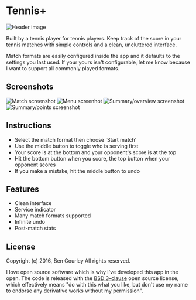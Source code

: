 # Tennis+

![Header image](https://raw.githubusercontent.com/bengourley/pebble-tennis/master/graphics/header-image.png)

Built by a tennis player for tennis players. Keep track of the score in your tennis matches with simple controls and a clean, uncluttered interface.

Match formats are easily configured inside the app and it defaults to the settings you last used. If your yours isn't configurable, let me know because I want to support all commonly played formats.

## Screenshots

![Match screenshot](https://raw.githubusercontent.com/pawa-/pebble-tennis-plus/master/graphics/screenshot-match.png) ![Menu screenhot](https://raw.githubusercontent.com/pawa-/pebble-tennis-plus/master/graphics/screenshot-menu.png) ![Summary/overview screenshot](https://raw.githubusercontent.com/pawa-/pebble-tennis-plus/master/graphics/screenshot-summary.png) ![Summary/points screenshot](https://raw.githubusercontent.com/pawa-/pebble-tennis-plus/master/graphics/screenshot-points.png)

## Instructions

- Select the match format then choose 'Start match'
- Use the middle button to toggle who is serving first
- Your score is at the bottom and your opponent's score is at the top
- Hit the bottom button when you score, the top button when your opponent scores
- If you make a mistake, hit the middle button to undo

## Features

- Clean interface
- Service indicator
- Many match formats supported
- Infinite undo
- Post-match stats

## License

Copyright (c) 2016, Ben Gourley
All rights reserved.

I love open source software which is why I've developed this app in the open. The
code is released with the [BSD 3-clause](/LICENSE.md) open source license,
which effectively means "do with this what you like, but don't use my name to endorse
any derivative works without my permission".
